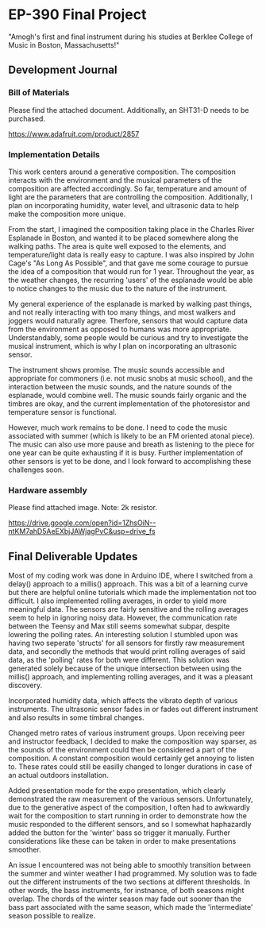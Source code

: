 # EP-390 Final Project
 "Amogh's first and final instrument during his studies at Berklee College of Music in Boston, Massachusetts!"


## Development Journal

### Bill of Materials
Please find the attached document. Additionally, an SHT31-D needs to be purchased.

https://www.adafruit.com/product/2857
 
### Implementation Details

This work centers around a generative composition. The composition interacts with the environment and the musical parameters of the composition are affected accordingly. So far, temperature and amount of light are the parameters that are controlling the composition. Additionally, I plan on incorporating humidity, water level, and ultrasonic data to help make the composition more unique.

From the start, I imagined the composition taking place in the Charles River Esplanade in Boston, and wanted it to be placed somewhere along the walking paths. The area is quite well exposed to the elements, and temperature/light data is really easy to capture. I was also inspired by John Cage's "As Long As Possible", and that gave me some courage to pursue the idea of a composition that would run for 1 year. Throughout the year, as the weather changes, the recurring 'users' of the esplanade would be able to notice changes to the music due to the nature of the instrument.

My general experience of the esplanade is marked by walking past things, and not really interacting with too many things, and most walkers and joggers would naturally agree. Therfore, sensors that would capture data from the environment as opposed to humans was more appropriate. Understandably, some people would be curious and try to investigate the musical instrument, which is why I plan on incorporating an ultrasonic sensor.

The instrument shows promise. The music sounds accessible and appropriate for commoners (i.e. not music snobs at music school), and the interaction between the music sounds, and the nature sounds of the esplanade, would combine well. The music sounds fairly organic and the timbres are okay, and the current implementation of the photoresistor and temperature sensor is functional.

However, much work remains to be done. I need to code the music associated with summer (which is likely to be an FM oriented atonal piece). The music can also use more pause and breath as listening to the piece for one year can be quite exhausting if it is busy. Further implementation of other sensors is yet to be done, and I look forward to accomplishing these challenges soon.

### Hardware assembly
Please find attached image. Note: 2k resistor.

https://drive.google.com/open?id=1ZhsOiN--ntKM7ahD5AeEXbjJAWjagPvC&usp=drive_fs

## Final Deliverable Updates

Most of my coding work was done in Arduino IDE, where I switched from a delay() approach to a millis() approach. This was a bit of a learning curve but there are helpful online tutorials which made the implementation not too difficult. I also implemented rolling averages, in order to yield more meaningful data. The sensors are fairly sensitive and the rolling averages seem to help in ignoring noisy data. However, the communication rate between the Teensy and Max still seems somewhat subpar, despite lowering the polling rates. An interesting solution I stumbled upon was having two seperate 'structs' for all sensors for firstly raw measurement data, and secondly the methods that would print rolling averages of said data, as the 'polling' rates for both were different. This solution was generated solely because of the unique intersection between using the millis() approach, and implementing rolling averages, and it was a pleasant discovery.

Incorporated humidity data, which affects the vibrato depth of various instruments. The ultrasonic sensor fades in or fades out different instrument and also results in some timbral changes.

Changed metro rates of various instrument groups. Upon receiving peer and instructor feedback, I decided to make the composition way sparser, as the sounds of the environment could then be considered a part of the composition. A constant composition would certainly get annoying to listen to. These rates could still be easilly changed to longer durations in case of an actual outdoors installation.

Added presentation mode for the expo presentation, which clearly demonstrated the raw measurement of the various sensors. Unfortunately, due to the generative aspect of the composition, I often had to awkwardly wait for the composition to start running in order to demonstrate how the music responded to the different sensors, and so I somewhat haphazardly added the button for the 'winter' bass so trigger it manually. Further considerations like these can be taken in order to make presentations smoother. 

An issue I encountered was not being able to smoothly transition between the summer and winter weather I had programmed. My solution was to fade out the different instruments of the two sections at different thresholds. In other words, the bass instruments, for instnance, of both seasons might overlap. The chords of the winter season may fade out sooner than the bass part associated with the same season, which made the 'intermediate' season possible to realize.

